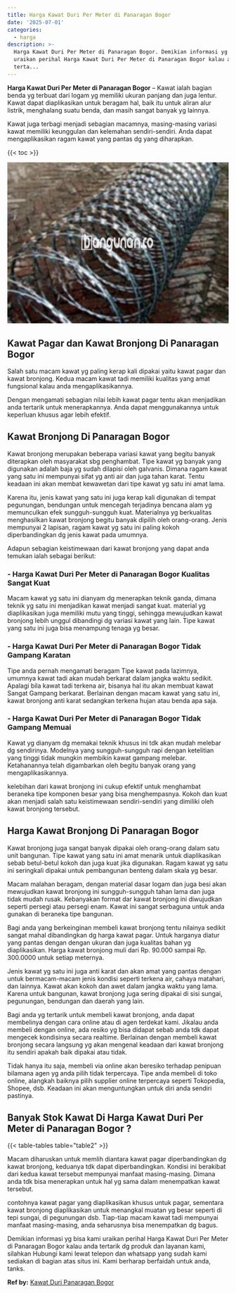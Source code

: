 ```yaml
---
title: Harga Kawat Duri Per Meter di Panaragan Bogor
date: '2025-07-01'
categories:
  - harga
description: >-
  Harga Kawat Duri Per Meter di Panaragan Bogor. Demikian informasi yg bisa kami
  uraikan perihal Harga Kawat Duri Per Meter di Panaragan Bogor kalau anda
  terta...
---
```


**Harga Kawat Duri Per Meter di Panaragan Bogor** – Kawat ialah bagian benda yg terbuat dari logam yg memiliki ukuran panjang dan juga lentur. Kawat dapat diaplikasikan untuk beragam hal, baik itu untuk aliran alur listrik, menghalang suatu benda, dan masih sangat banyak yg lainnya.

Kawat juga terbagi menjadi sebagian macamnya, masing-masing variasi kawat memiliki keunggulan dan kelemahan sendiri-sendiri. Anda dapat mengaplikasikan ragam kawat yang pantas dg yang diharapkan.

{{< toc >}}

![Harga Kawat Duri Per Meter di Panaragan Bogor](/images/jual-kawat-murah42.png)

## Kawat Pagar dan Kawat Bronjong Di Panaragan Bogor

Salah satu macam kawat yg paling kerap kali dipakai yaitu kawat pagar dan kawat bronjong. Kedua macam kawat tadi memiliki kualitas yang amat fungsional kalau anda mengaplikasikannya.

Dengan mengamati sebagian nilai lebih kawat pagar tentu akan menjadikan anda tertarik untuk menerapkannya. Anda dapat menggunakannya untuk keperluan khusus agar lebih efektif.

## Kawat Bronjong Di Panaragan Bogor

Kawat bronjong merupakan beberapa variasi kawat yang begitu banyak diterapkan oleh masyarakat sbg penghambat. Tipe kawat yg banyak yang digunakan adalah baja yg sudah dilapisi oleh galvanis. Dimana ragam kawat yang satu ini mempunyai sifat yg anti air dan juga tahan karat. Tentu keadaan ini akan membat kewawetan dari tipe kawat yg satu ini amat lama.

Karena itu, jenis kawat yang satu ini juga kerap kali digunakan di tempat pegunungan, bendungan untuk mencegah terjadinya bencana alam yg memunculkan efek sungguh-sungguh kuat. Materialnya yg berkualitas menghasilkan kawat bronjong begitu banyak dipilih oleh orang-orang. Jenis mempunyai 2 lapisan, ragam kawat yg satu ini paling kokoh diperbandingkan dg jenis kawat pada umumnya.

Adapun sebagian keistimewaan dari kawat bronjong yang dapat anda temukan ialah sebagai berikut:

### \- Harga Kawat Duri Per Meter di Panaragan Bogor Kualitas Sangat Kuat

Macam kawat yg satu ini dianyam dg menerapkan teknik ganda, dimana teknik yg satu ini menjadikan kawat menjadi sangat kuat. material yg diaplikasikan juga memiliki mutu yang tinggi, sehingga mewujudkan kawat bronjong lebih unggul dibandingi dg variasi kawat yang lain. Tipe kawat yang satu ini juga bisa menampung tenaga yg besar.

### \- Harga Kawat Duri Per Meter di Panaragan Bogor Tidak Gampang Karatan

Tipe anda pernah mengamati beragam Tipe kawat pada lazimnya, umumnya kawat tadi akan mudah berkarat dalam jangka waktu sedikit. Apalagi bila kawat tadi terkena air, bisanya hal itu akan membuat kawat Sangat Gampang berkarat. Berlainan dengan macam kawat yang satu ini, kawat bronjong anti karat sedangkan terkena hujan atau benda apa saja.

### \- Harga Kawat Duri Per Meter di Panaragan Bogor Tidak Gampang Memuai

Kawat yg dianyam dg memakai teknik khusus ini tdk akan mudah melebar dg sendirinya. Modelnya yang sungguh-sungguh rapi dengan ketelitian yang tinggi tidak mungkin membikin kawat gampang melebar. Ketahanannya telah digambarkan oleh begitu banyak orang yang mengaplikasikannya.

kelebihan dari kawat bronjong ini cukup efektif untuk menghambat beraneka tipe komponen besar yang bisa menghempasnya. Kokoh dan kuat akan menjadi salah satu keistimewaan sendiri-sendiri yang dimiliki oleh kawat bronjong tersebut.

## Harga Kawat Bronjong Di Panaragan Bogor

Kawat bronjong juga sangat banyak dipakai oleh orang-orang dalam satu unit bangunan. Tipe kawat yang satu ini amat menarik untuk diaplikasikan sebab betul-betul kokoh dan juga kuat jika digunakan. Ragam kawat yg satu ini seringkali dipakai untuk pembangunan benteng dalam skala yg besar.

Macam malahan beragam, dengan material dasar logam dan juga besi akan mewujudkan kawat bronjong ini sungguh-sungguh tahan lama dan juga tidak mudah rusak. Kebanyakan format dar kawat bronjong ini diwujudkan seperti persegi atau persegi enam. Kawat ini sangat serbaguna untuk anda gunakan di beraneka tipe bangunan.

Bagi anda yang berkeinginan membeli kawat bronjong tentu nilainya sedikit sangat mahal dibandingkan dg harga kawat pagar. Untuk harganya diatur yang pantas dengan dengan ukuran dan juga kualitas bahan yg diaplikasikan. Harga kawat bronjong muli dari Rp. 90.000 sampai Rp. 300.0000 untuk setiap meternya.

Jenis kawat yg satu ini juga anti karat dan akan amat yang pantas dengan untuk bermacam-macam jenis kondisi seperti terkena air, cahaya matahari, dan lainnya. Kawat akan kokoh dan awet dalam jangka waktu yang lama. Karena untuk bangunan, kawat bronjong juga sering dipakai di sisi sungai, pegunungan, bendungan dan daerah yang lain.

Bagi anda yg tertarik untuk membeli kawat bronjong, anda dapat membelinya dengan cara online atau di agen terdekat kami. Jikalau anda membeli dengan online, ada resiko yg bisa didapat sebab anda tdk dapat mengecek kondisinya secara realtime. Berlainan dengan membeli kawat bronjong secara langsung yg akan mengenal keadaan dari kawat bronjong itu sendiri apakah baik dipakai atau tidak.

Tidak hanya itu saja, membeli via online akan beresiko terhadap penipuan bilamana agen yg anda pilih tidak terpercaya. Tipe anda membeli di toko online, alangkah baiknya pilih supplier online terpercaya seperti Tokopedia, Shopee, dsb. Keadaan ini akan menguntungkan untuk diri anda sendiri pastinya.

## Banyak Stok Kawat Di Harga Kawat Duri Per Meter di Panaragan Bogor ?

{{< table-tables table="table2" >}}

Macam diharuskan untuk memlih diantara kawat pagar diperbandingkan dg kawat bronjong, keduanya tdk dapat diperbandingkan. Kondisi ini berakibat dari kedua kawat tersebut mempunyai manfaat masing-masing. Dimana anda tdk bisa menerapkan untuk hal yg sama dalam menempatkan kawat tersebut.

contohnya kawat pagar yang diaplikasikan khusus untuk pagar, sementara kawat bronjong diaplikasikan untuk menangkal muatan yg besar seperti di tepi sungai, di pegunungan dsb. Tiap-tiap macam kawat tadi mempunyai manfaat masing-masing, anda seharusnya bisa menempatkan dg bagus.

Demikian informasi yg bisa kami uraikan perihal Harga Kawat Duri Per Meter di Panaragan Bogor kalau anda tertarik dg produk dan layanan kami, silahkan Hubungi kami lewat telepon dan whatsapp yang sudah kami sediakan di bagian atas situs ini. Kami berharap berfaidah untuk anda, tanks.

**Ref by:** [Kawat Duri Panaragan Bogor](https://id.wikipedia.org/wiki/Kawat)
